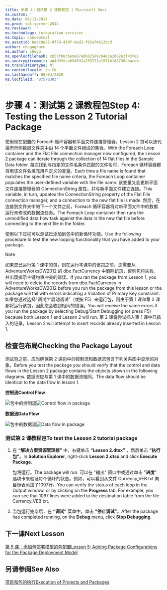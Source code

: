 ```yaml
---
title: 步骤 4：测试第 2 课教程包 | Microsoft Docs
ms.custom: ''
ms.date: 06/13/2017
ms.prod: sql-server-2014
ms.reviewer: ''
ms.technology: integration-services
ms.topic: conceptual
ms.assetid: 0e8c0a25-8f79-41df-8ed2-f82a74b129cd
author: chugugrace
ms.author: chugu
ms.openlocfilehash: c055f80cbe9e6748b82569204e3a2d82e2f437e1
ms.sourcegitcommit: ad4d92dce894592a259721a1571b1d8736abacdb
ms.translationtype: MT
ms.contentlocale: zh-CN
ms.lasthandoff: 08/04/2020
ms.locfileid: "87578303"
---
```

# <a name="step-4-testing-the-lesson-2-tutorial-package"></a><span data-ttu-id="f6028-102">步骤 4：测试第 2 课教程包</span><span class="sxs-lookup"><span data-stu-id="f6028-102">Step 4: Testing the Lesson 2 Tutorial Package</span></span>
  <span data-ttu-id="f6028-103">使用现在配置的 Foreach 循环容器和平面文件连接管理器，Lesson 2 包可以迭代遍历示例数据文件夹中由 14 个平面文件组成的集合。</span><span class="sxs-lookup"><span data-stu-id="f6028-103">With the Foreach Loop container and the Flat File connection manager now configured, the Lesson 2 package can iterate through the collection of 14 flat files in the Sample Data folder.</span></span> <span data-ttu-id="f6028-104">每次找到与指定的文件名条件匹配的文件名时，Foreach 循环容器都将用该文件名填充用户定义的变量。</span><span class="sxs-lookup"><span data-stu-id="f6028-104">Each time a file name is found that matches the specified file name criteria, the Foreach Loop container populates the user-defined variable with the file name.</span></span> <span data-ttu-id="f6028-105">该变量又会更新平面文件连接管理器的 ConnectionString 属性，并与新平面文件建立连接。</span><span class="sxs-lookup"><span data-stu-id="f6028-105">This variable, in turn, updates the ConnectionString property of the Flat File connection manager, and a connection to the new flat file is made.</span></span> <span data-ttu-id="f6028-106">然后，在连接到文件夹中的下一个文件之前，Foreach 循环容器将对新平面文件中的数据运行未修改的数据流任务。</span><span class="sxs-lookup"><span data-stu-id="f6028-106">The Foreach Loop container then runs the unmodified data flow task against the data in the new flat file before connecting to the next file in the folder.</span></span>  
  
 <span data-ttu-id="f6028-107">使用以下过程可以测试已添加到包中的新循环功能。</span><span class="sxs-lookup"><span data-stu-id="f6028-107">Use the following procedure to test the new looping functionality that you have added to your package.</span></span>  
  
> [!NOTE]  
>  <span data-ttu-id="f6028-108">如果您已运行第 1 课中的包，则在运行本课中的该包之前，您需要从 AdventureWorksDW2012 的 dbo.FactCurrency 中删除记录，否则包将失败，并出现指示主键约束冲突的错误。</span><span class="sxs-lookup"><span data-stu-id="f6028-108">If you ran the package from Lesson 1, you will need to delete the records from dbo.FactCurrency in AdventureWorksDW2012 before you run the package from this lesson or the package will fail with errors indicating a Violation of Primary Key constraint.</span></span> <span data-ttu-id="f6028-109">如果您通过选择“调试”/“启动调试”（或按 F5）来运行包，则由于第 1 课和第 2 课都将运行该包，因此您会收到相同的错误。</span><span class="sxs-lookup"><span data-stu-id="f6028-109">You will receive the same errors if you run the package by selecting Debug/Start Debugging (or press F5) because both Lesson 1 and Lesson 2 will run.</span></span> <span data-ttu-id="f6028-110">第 2 课将尝试插入第 1 课中已插入的记录。</span><span class="sxs-lookup"><span data-stu-id="f6028-110">Lesson 2 will attempt to insert records already inserted in Lesson 1.</span></span>  
  
## <a name="checking-the-package-layout"></a><span data-ttu-id="f6028-111">检查包布局</span><span class="sxs-lookup"><span data-stu-id="f6028-111">Checking the Package Layout</span></span>  
 <span data-ttu-id="f6028-112">测试包之前，应当确保第 2 课包中的控制流和数据流包含下列关系图中显示的对象。</span><span class="sxs-lookup"><span data-stu-id="f6028-112">Before you test the package you should verify that the control and data flows in the Lesson 2 package contains the objects shown in the following diagrams.</span></span> <span data-ttu-id="f6028-113">数据流应与第 1 课中的数据流相同。</span><span class="sxs-lookup"><span data-stu-id="f6028-113">The data flow should be identical to the data flow in lesson 1.</span></span>  
  
 <span data-ttu-id="f6028-114">**控制流**</span><span class="sxs-lookup"><span data-stu-id="f6028-114">**Control Flow**</span></span>  
  
 <span data-ttu-id="f6028-115">![包中的控制流](../../2014/tutorials/media/task4lesson2control.gif "包中的控制流")</span><span class="sxs-lookup"><span data-stu-id="f6028-115">![Control flow in package](../../2014/tutorials/media/task4lesson2control.gif "Control flow in package")</span></span>  
  
 <span data-ttu-id="f6028-116">**数据流**</span><span class="sxs-lookup"><span data-stu-id="f6028-116">**Data Flow**</span></span>  
  
 <span data-ttu-id="f6028-117">![包中的数据流](../../2014/tutorials/media/task9lesson1data.gif "包中的数据流")</span><span class="sxs-lookup"><span data-stu-id="f6028-117">![Data flow in package](../../2014/tutorials/media/task9lesson1data.gif "Data flow in package")</span></span>  
  
### <a name="to-test-the-lesson-2-tutorial-package"></a><span data-ttu-id="f6028-118">测试第 2 课教程包</span><span class="sxs-lookup"><span data-stu-id="f6028-118">To test the Lesson 2 tutorial package</span></span>  
  
1.  <span data-ttu-id="f6028-119">在 **“解决方案资源管理器”** 中，右键单击 **“Lesson 2.dtsx”** ，然后单击 **“执行包”**。</span><span class="sxs-lookup"><span data-stu-id="f6028-119">In **Solution Explorer**, right-click **Lesson 2.dtsx** and click **Execute Package**.</span></span>  
  
     <span data-ttu-id="f6028-120">包将运行。</span><span class="sxs-lookup"><span data-stu-id="f6028-120">The package will run.</span></span> <span data-ttu-id="f6028-121">可以在 "输出" 窗口中或通过单击 "**进度**" 选项卡来验证每个循环的状态。例如，可以看到从文件 Currency_VEB.txt 向目标表添加了1097行。</span><span class="sxs-lookup"><span data-stu-id="f6028-121">You can verify the status of each loop in the Output window, or by clicking on the **Progress** tab. For example, you can see that 1097 lines were added to the destination table from the file Currency_VEB.txt.</span></span>  
  
2.  <span data-ttu-id="f6028-122">当包运行完毕后，在 **“调试”** 菜单中，单击 **“停止调试”**。</span><span class="sxs-lookup"><span data-stu-id="f6028-122">After the package has completed running, on the **Debug** menu, click **Stop Debugging**.</span></span>  
  
## <a name="next-lesson"></a><span data-ttu-id="f6028-123">下一课</span><span class="sxs-lookup"><span data-stu-id="f6028-123">Next Lesson</span></span>  
 [<span data-ttu-id="f6028-124">第 5 课：添加包部署模型的包配置</span><span class="sxs-lookup"><span data-stu-id="f6028-124">Lesson 5: Adding Package Configurations for the Package Deployment Model</span></span>](../integration-services/lesson-5-add-ssis-package-configurations-for-the-package-deployment-model.md)  
  
## <a name="see-also"></a><span data-ttu-id="f6028-125">另请参阅</span><span class="sxs-lookup"><span data-stu-id="f6028-125">See Also</span></span>  
 [<span data-ttu-id="f6028-126">项目和包的执行</span><span class="sxs-lookup"><span data-stu-id="f6028-126">Execution of Projects and Packages</span></span>](packages/run-integration-services-ssis-packages.md)  
  
  
